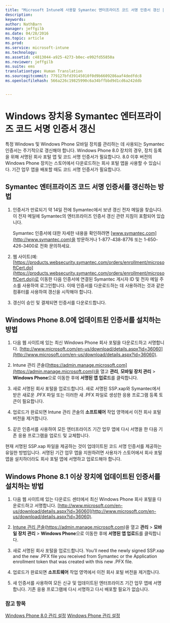 ```yaml
---
title: "Microsoft Intune에 사용할 Symantec 엔터프라이즈 코드 서명 인증서 갱신 | Microsoft Intune"
description: 
keywords: 
author: NathBarn
manager: jeffgilb
ms.date: 04/28/2016
ms.topic: article
ms.prod: 
ms.service: microsoft-intune
ms.technology: 
ms.assetid: c4813044-a925-4273-b0ec-e992fd55850a
ms.reviewer: jeffgilb
ms.suite: ems
translationtype: Human Translation
ms.sourcegitcommit: 779127bfd39145010f0d9b6609286aaf4dedfdc8
ms.openlocfilehash: 566a226c19825990c6a34bffbbd9d1cd6a242ddb


---
```


# Windows 장치용 Symantec 엔터프라이즈 코드 서명 인증서 갱신

특정 Windows 및 Windows Phone 모바일 장치를 관리하는 데 사용되는 Symantec 인증서는 주기적으로 갱신해야 합니다. Windows Phone 8.0 장치의 경우, 장치 등록을 위해 서명된 회사 포털 앱 및 코드 서명 인증서가 필요합니다. 8.0 이후 버전의 Windows Phone 장치는 스토어에서 다운로드하는 회사 포털 앱을 사용할 수 있습니다. 기간 업무 앱을 배포할 때도 코드 서명 인증서가 필요합니다.

## Symantec 엔터프라이즈 코드 서명 인증서를 갱신하는 방법

1.  인증서가 만료되기 약 14일 전에 Symantec에서 보낸 갱신 전자 메일을 찾습니다. 이 전자 메일에 Symantec의 엔터프라이즈 인증서 갱신 관련 지침이 포함되어 있습니다.

    Symantec 인증서에 대한 자세한 내용을 확인하려면 [www.symantec.com](http://www.symantec.com)을 방문하거나 1-877-438-8776 또는 1-650-426-3400로 전화 문의하세요.

2.  웹 사이트(예: [https://products.websecurity.symantec.com/orders/enrollment/microsoftCert.do](https://products.websecurity.symantec.com/orders/enrollment/microsoftCert.do))로 이동한 다음 인증서에 연결된 Symantec 게시자 ID 및 전자 메일 주소를 사용하여 로그인합니다. 이때 인증서를 다운로드하는 데 사용하려는 것과 같은 컴퓨터를 사용하여 갱신을 시작해야 합니다.

3.  갱신이 승인 및 결제되면 인증서를 다운로드합니다.

## Windows Phone 8.0에 업데이트된 인증서를 설치하는 방법

1.  다음 웹 사이트에 있는 최신 Windows Phone 회사 포털을 다운로드하고 서명합니다. [http://www.microsoft.com/en-us/download/details.aspx?id=36060](http://www.microsoft.com/en-us/download/details.aspx?id=36060).

2.  Intune 관리 콘솔([https://admin.manage.microsoft.com](https://admin.manage.microsoft.com))을 열고 **관리**, **모바일 장치 관리** &gt; **Windows Phone**으로 이동한 후에 **서명된 앱 업로드**를 클릭합니다.

3.  새로 서명된 회사 포털을 업로드합니다. 새로 서명된 SSP.xap와 Symantec에서 받은 새로운 .PFX 파일 또는 이러한 새 .PFX 파일로 생성한 응용 프로그램 등록 토큰이 필요합니다.

4.  업로드가 완료되면 Intune 관리 콘솔의 **소프트웨어** 작업 영역에서 이전 회사 포털 버전을 제거합니다.

5.  같은 인증서를 사용하여 모든 엔터프라이즈 기간 업무 앱에 다시 서명을 한 다음 기존 응용 프로그램을 업로드 및 교체합니다.

현재 서명된 SSP.xap 파일을 제공하는 것이 업데이트된 코드 서명 인증서를 제공하는 유일한 방법입니다. 서명된 기간 업무 앱을 지원하려면 사용자가 스토어에서 회사 포털 앱을 설치하더라도 회사 포털 앱에 서명하고 업로드해야 합니다.

## Windows Phone 8.1 이상 장치에 업데이트된 인증서를 설치하는 방법

1.  다음 웹 사이트에 있는 다운로드 센터에서 최신 Windows Phone 회사 포털을 다운로드하고 서명합니다. [http://www.microsoft.com/en-us/download/details.aspx?id=36060](http://www.microsoft.com/en-us/download/details.aspx?id=36060).

2.  [Intune 관리 콘솔](https://admin.manage.microsoft.com)(https://admin.manage.microsoft.com)을 열고 **관리** &gt; **모바일 장치 관리** &gt; **Windows Phone**으로 이동한 후에 **서명된 앱 업로드**를 클릭합니다.

3.  새로 서명된 회사 포털을 업로드합니다. You’ll need the newly signed SSP.xap and the new .PFX file you received from Symantec or the Application enrollment token that was created with this new .PFX file.

4.  업로드가 완료되면 **소프트웨어**  작업 영역에서 이전 회사 포털 버전을 제거합니다.

5.  새 인증서를 사용하여 모든 신규 및 업데이트된 엔터프라이즈 기간 업무 앱에 서명합니다. 기존 응용 프로그램에 다시 서명하고 다시 배포할 필요가 없습니다.


### 참고 항목
[Windows Phone 8.0 관리 설정](set-up-windows-phone-8.0-management-with-microsoft-intune.md)
[Windows Phone 관리 설정](set-up-windows-phone-management-with-microsoft-intune.md)



<!--HONumber=Jun16_HO4-->


